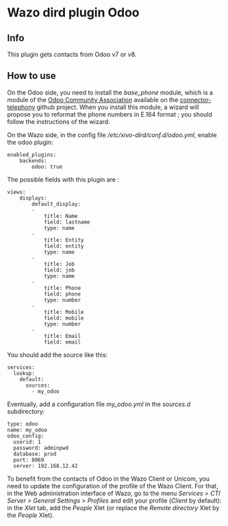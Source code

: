 Wazo dird plugin Odoo
======================

## Info

This plugin gets contacts from Odoo v7 or v8.

## How to use

On the Odoo side, you need to install the *base_phone* module, which is a module of the [Odoo Community Association](https://odoo-community.org/) available on the [connector-telephony](https://github.com/OCA/connector-telephony) github project. When you install this module, a wizard will propose you to reformat the phone numbers in E.164 format ; you should follow the instructions of the wizard.

On the Wazo side, in the config file */etc/xivo-dird/conf.d/odoo.yml*, enable the odoo plugin:

    enabled_plugins:
        backends:
            odoo: true

The possible fields with this plugin are :

    views:
        displays:
            default_display:
            -
                title: Name
                field: lastname
                type: name
            -
                title: Entity
                field: entity
                type: name
            -
                title: Job
                field: job
                type: name
            -
                title: Phone
                field: phone
                type: number
            -
                title: Mobile
                field: mobile
                type: number
            -
                title: Email
                field: email

You should add the source like this:

    services:
      lookup:
        default:
          sources:
            - my_odoo

Eventually, add a configuration file *my\_odoo.yml* in the *sources.d* subdirectory:

    type: odoo
    name: my_odoo
    odoo_config:
      userid: 1
      password: adminpwd
      database: prod
      port: 8069
      server: 192.168.12.42

To benefit from the contacts of Odoo in the Wazo Client or Unicom, you need to update the configuration of the profile of the Wazo Client. For that, in the Web administration interface of Wazo, go to the menu *Services > CTI Server > General Settings > Profiles* and edit your profile (*Client* by default): in the *Xlet* tab, add the *People* Xlet (or replace the *Remote directory* Xlet by the *People* Xlet).
